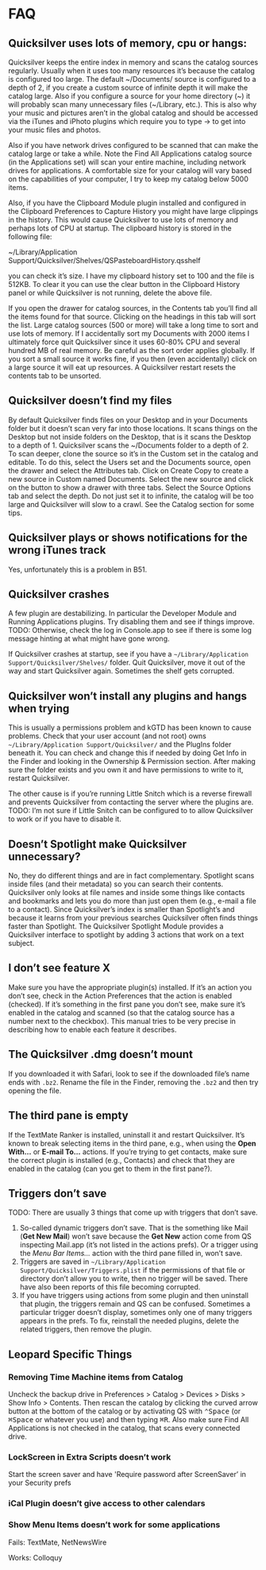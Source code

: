 # FAQ

## Quicksilver uses lots of memory, cpu or hangs:

Quicksilver keeps the entire index in memory and scans the catalog sources regularly. Usually when it uses too many resources it’s because the catalog is configured too large. The default ~/Documents/ source is configured to a depth of 2, if you create a custom source of infinite depth it will make the catalog large. Also if you configure a source for your home directory (~) it will probably scan many unnecessary files (~/Library, etc.). This is also why your music and pictures aren’t in the global catalog and should be accessed via the iTunes and iPhoto plugins which require you to type → to get into your music files and photos. 

Also if you have network drives configured to be scanned that can make the catalog large or take a while. Note the Find All Applications catalog source (in the Applications set) will scan your entire machine, including network drives for applications. A comfortable size for your catalog will vary based on the capabilities of your computer, I try to keep my catalog below 5000 items.

Also, if you have the Clipboard Module plugin installed and configured in the Clipboard Preferences to Capture History you might have large clippings in the history. This would cause Quicksilver to use lots of memory and perhaps lots of CPU at startup. The clipboard history is stored in the following file:

~/Library/Application Support/Quicksilver/Shelves/QSPasteboardHistory.qsshelf

you can check it’s size. I have my clipboard history set to 100 and the file is 512KB. To clear it you can use the clear button in the Clipboard History panel or while Quicksilver is not running, delete the above file.

If you open the drawer for catalog sources, in the Contents tab you’ll find all the items found for that source. Clicking on the headings in this tab will sort the list. Large catalog sources (500 or more) will take a long time to sort and use lots of memory. If I accidentally sort my Documents with 2000 items I ultimately force quit Quicksilver since it uses 60-80% CPU and several hundred MB of real memory. Be careful as the sort order applies globally. If you sort a small source it works fine, if you then (even accidentally) click on a large source it will eat up resources. A Quicksilver restart resets the contents tab to be unsorted.

## Quicksilver doesn’t find my files

By default Quicksilver finds files on your Desktop and in your Documents folder but it doesn’t scan very far into those locations. It scans things on the Desktop but not inside folders on the Desktop, that is it scans the Desktop to a depth of 1. Quicksilver scans the ~/Documents folder to a depth of 2. To scan deeper, clone the source so it’s in the Custom set in the catalog and editable. To do this, select the Users set and the Documents source, open the drawer and select the Attributes tab. Click on Create Copy to create a new source in Custom named Documents. Select the new source and click on the  button to show a drawer with three tabs. Select the Source Options tab and select the depth. Do not just set it to infinite, the catalog will be too large and Quicksilver will slow to a crawl. See the Catalog section for some tips.

## Quicksilver plays or shows notifications for the wrong iTunes track

Yes, unfortunately this is a problem in B51.

## Quicksilver crashes

A few plugin are destabilizing. In particular the Developer Module and Running Applications plugins. Try disabling them and see if things improve. TODO: Otherwise, check the log in Console.app to see if there is some log message hinting at what might have gone wrong. 

If Quicksilver crashes at startup, see if you have a `~/Library/Application Support/Quicksilver/Shelves/` folder. Quit  Quicksilver, move it out of the way and start Quicksilver again. Sometimes the shelf gets corrupted.

## Quicksilver won’t install any plugins and hangs when trying

This is usually a permissions problem and kGTD has been known to cause problems. Check that your user account (and not root) owns `~/Library/Application Support/Quicksilver/` and the PlugIns folder beneath it. You can check and change this if needed by doing Get Info in the Finder and looking in the Ownership & Permission section. After making sure the folder exists and you own it and have permissions to write to it, restart Quicksilver. 

The other cause is if you’re running Little Snitch which is a reverse firewall and prevents Quicksilver from contacting the server where the plugins are. TODO: I’m not sure if Little Snitch can be configured to to allow Quicksilver to work or if you have to disable it.

## Doesn’t Spotlight make Quicksilver unnecessary?

No, they do different things and are in fact complementary. Spotlight scans inside files (and their metadata) so you can search their contents. Quicksilver only looks at file names and inside some things like contacts and bookmarks and lets you do more than just open them (e.g., e-mail a file to a contact). Since Quicksilver’s index is smaller than Spotlight’s and because it learns from your previous searches Quicksilver often finds things faster than Spotlight. The Quicksilver Spotlight Module provides a Quicksilver interface to spotlight by adding 3 actions that work on a text subject.

## I don’t see feature X

Make sure you have the appropriate plugin(s) installed. If it’s an action you don’t see, check in the Action Preferences that the action is enabled (checked). If it’s something in the first pane you don’t see, make sure it’s enabled in the catalog and scanned (so that the catalog source has a number next to the checkbox). This manual tries to be very precise in describing how to enable each feature it describes.

## The Quicksilver .dmg doesn’t mount

If you downloaded it with Safari, look to see if the downloaded file’s name ends with `.bz2`. Rename the file in the Finder, removing the `.bz2` and then try opening the file.

## The third pane is empty

If the TextMate Ranker is installed, uninstall it and restart Quicksilver. It’s known to break selecting items in the third pane, e.g., when using the **Open With…** or **E-mail To…** actions. If you’re trying to get contacts, make sure the correct plugin is installed (e.g., Contacts) and check that they are enabled in the catalog (can you get to them in the first pane?).

## Triggers don’t save

TODO: There are usually 3 things that come up with triggers that don’t save.

1. So-called dynamic triggers don’t save. That is the something like Mail (**Get New Mail**) won’t save because the **Get New** action come from QS inspecting Mail.app (it’s not listed in the actions prefs). Or a trigger using the *Menu Bar Items...* action with the third pane filled in, won’t save.
2. Triggers are saved in `~/Library/Application Support/Quicksilver/Triggers.plist` if the permissions of that file or directory don’t allow you to write, then no trigger will be saved. There have also been reports of this file becoming corrupted.
3. If you have triggers using actions from some plugin and then uninstall that plugin, the triggers remain and QS can be confused. Sometimes a particular trigger doesn’t display, sometimes only one of many triggers appears in the prefs. To fix, reinstall the needed plugins, delete the related triggers, then remove the plugin.

## Leopard Specific Things

### Removing Time Machine items from Catalog

Uncheck the backup drive in Preferences > Catalog > Devices > Disks > Show Info > Contents. Then rescan the catalog by clicking the curved arrow button at the bottom of the catalog or by activating QS with <kbd>⌃</kbd><kbd>Space</kbd> (or <kbd>⌘</kbd><kbd>Space</kbd> or whatever you use) and then typing <kbd>⌘</kbd><kbd>R</kbd>. Also make sure Find All Applications is not checked in the catalog, that scans every connected drive.

### LockScreen in Extra Scripts doesn’t work

Start the screen saver and have 'Require password after ScreenSaver’ in your Security prefs

### iCal Plugin doesn’t give access to other calendars

### Show Menu Items doesn’t work for some applications

Fails: TextMate, NetNewsWire

Works: Colloquy
